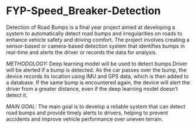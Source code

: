 # FYP-Speed_Breaker-Detection
Detection of Road Bumps is a final year project aimed at developing a system to automatically detect road bumps and irregularities on roads to enhance vehicle safety and driving comfort. The project involves creating a sensor-based or camera-based detection system that identifies bumps in real-time and alerts the driver or records the data for analysis.


_METHODOLOGY:_
Deep learning model will be used to detect bumps.Driver will be alerted if a bump is detected. As the car passes over the
bump, the device records its location using IMU and GPS data, which is then added to a database. If the same bump is 
encountered again, the device will alert the driver from a greater distance, even if the deep learning model doesn’t
detect it.



*MAIN GOAL:*
The main goal is to develop a reliable system that can detect road bumps and provide timely alerts to drivers, helping to prevent accidents and improve vehicle performance over uneven terrain.
